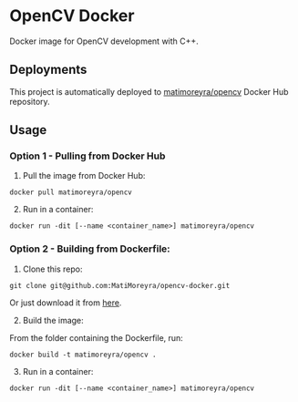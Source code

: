 # OpenCV Docker
Docker image for OpenCV development with C++.

## Deployments

This project is automatically deployed to [matimoreyra/opencv](https://hub.docker.com/repository/docker/matimoreyra/opencv) Docker Hub repository.

## Usage
### Option 1 - Pulling from Docker Hub

1. Pull the image from Docker Hub:
```
docker pull matimoreyra/opencv
```
2. Run in a container:
```
docker run -dit [--name <container_name>] matimoreyra/opencv
```

### Option 2 - Building from Dockerfile:
1. Clone this repo:
```
git clone git@github.com:MatiMoreyra/opencv-docker.git
```
Or just download it from [here](https://github.com/MatiMoreyra/opencv-docker/archive/master.zip).

2. Build the image:

From the folder containing the Dockerfile, run:
```
docker build -t matimoreyra/opencv .
```

3. Run in a container:
```
docker run -dit [--name <container_name>] matimoreyra/opencv
```
